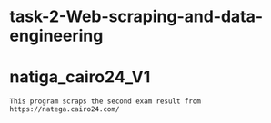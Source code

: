 # task-2-Web-scraping-and-data-engineering

# natiga_cairo24_V1
	This program scraps the second exam result from https://natega.cairo24.com/